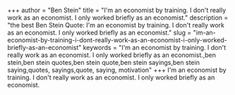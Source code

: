 +++
author = "Ben Stein"
title = "I'm an economist by training. I don't really work as an economist. I only worked briefly as an economist."
description = "the best Ben Stein Quote: I'm an economist by training. I don't really work as an economist. I only worked briefly as an economist."
slug = "im-an-economist-by-training-i-dont-really-work-as-an-economist-i-only-worked-briefly-as-an-economist"
keywords = "I'm an economist by training. I don't really work as an economist. I only worked briefly as an economist.,ben stein,ben stein quotes,ben stein quote,ben stein sayings,ben stein saying,quotes, sayings,quote, saying, motivation"
+++
I'm an economist by training. I don't really work as an economist. I only worked briefly as an economist.
